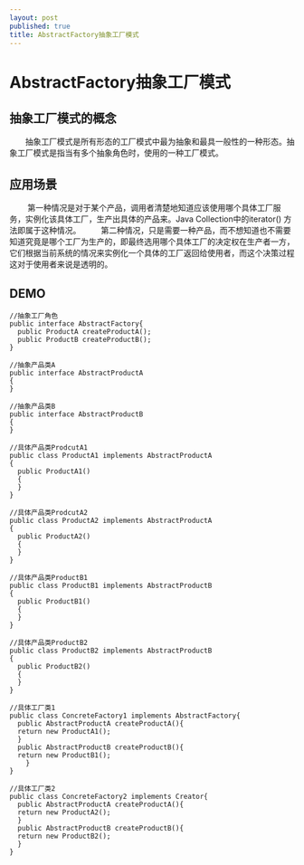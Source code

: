 ```yaml
---
layout: post
published: true
title: AbstractFactory抽象工厂模式
---
```

# AbstractFactory抽象工厂模式

## 抽象工厂模式的概念

　　抽象工厂模式是所有形态的工厂模式中最为抽象和最具一般性的一种形态。抽象工厂模式是指当有多个抽象角色时，使用的一种工厂模式。
  
## 应用场景　　
　　
    第一种情况是对于某个产品，调用者清楚地知道应该使用哪个具体工厂服务，实例化该具体工厂，生产出具体的产品来。Java Collection中的iterator() 方法即属于这种情况。
　　
	第二种情况，只是需要一种产品，而不想知道也不需要知道究竟是哪个工厂为生产的，即最终选用哪个具体工厂的决定权在生产者一方，它们根据当前系统的情况来实例化一个具体的工厂返回给使用者，而这个决策过程这对于使用者来说是透明的。
  
## DEMO

    //抽象工厂角色
    public interface AbstractFactory{
      public ProductA createProductA();
      public ProductB createProductB();
    }

    //抽象产品类A
    public interface AbstractProductA
    {
    }

    //抽象产品类B
    public interface AbstractProductB
    {
    }

    //具体产品类ProdcutA1
    public class ProductA1 implements AbstractProductA 
    {
      public ProductA1()
      {
      }
    }

    //具体产品类ProdcutA2
    public class ProductA2 implements AbstractProductA
    {
      public ProductA2()
      {
      }
    }

    //具体产品类ProductB1
    public class ProductB1 implements AbstractProductB
    {
      public ProductB1()
      {
      }
    } 

    //具体产品类ProductB2
    public class ProductB2 implements AbstractProductB
    {
      public ProductB2()
      {
      }
    }

    //具体工厂类1
    public class ConcreteFactory1 implements AbstractFactory{
      public AbstractProductA createProductA(){
      return new ProductA1();
      }
      public AbstractProductB createProductB(){
      return new ProductB1();
        }
    }

    //具体工厂类2
    public class ConcreteFactory2 implements Creator{
      public AbstractProductA createProductA(){
      return new ProductA2();
      }
      public AbstractProductB createProductB(){
      return new ProductB2();
      }
    } 
